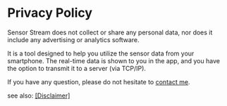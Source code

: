 # Privacy Policy

Sensor Stream does not collect or share any personal data, nor does it include any advertising or analytics software. 

It is a tool designed to help you utilize the sensor data from your smartphone. The real-time data is shown to you in the app, and you have the option to transmit it to a server (via TCP/IP).

If you have any question, please do not hesitate to [contact me](mschlake@gmx.net). <br/>

see also: [[Disclaimer]](https://maxschlake.github.io/sensor-stream/disclaimer)
